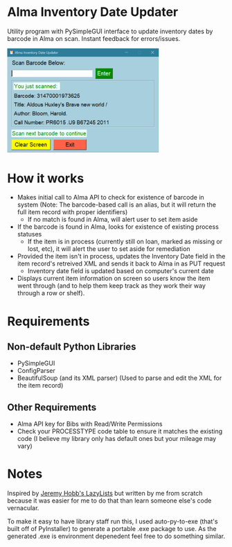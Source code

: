 # Alma Inventory Date Updater
Utility program with PySimpleGUI interface to update inventory dates by barcode in Alma on scan. Instant feedback for errors/issues.

<img src=https://github.com/LibraryNinja/alma_inventory_utility/blob/main/PSG_version/inventory_updater_screenshot.png width="350">

# How it works
- Makes initial call to Alma API to check for existence of barcode in system (Note: The barcode-based call is an alias, but it will return the full item record with proper identifiers)
  - If no match is found in Alma, will alert user to set item aside
- If the barcode is found in Alma, looks for existence of existing process statuses
  - If the item is in process (currently still on loan, marked as missing or lost, etc), it will alert the user to set aside for remediation
- Provided the item isn't in process, updates the Inventory Date field in the item record's retreived XML and sends it back to Alma in as PUT request
  - Inventory date field is updated based on computer's current date
- Displays current item information on screen so users know the item went through (and to help them keep track as they work their way through a row or shelf).

# Requirements
## Non-default Python Libraries
- PySimpleGUI
- ConfigParser
- BeautifulSoup (and its XML parser) (Used to parse and edit the XML for the item record)

## Other Requirements
- Alma API key for Bibs with Read/Write Permissions
- Check your PROCESSTYPE code table to ensure it matches the existing code (I believe my library only has default ones but your mileage may vary)

# Notes
Inspired by [Jeremy Hobb's LazyLists](https://github.com/MrJeremyHobbs/LazyLists/tree/master) but written by me from scratch because it was easier for me to do that than learn someone else's code vernacular.

To make it easy to have library staff run this, I used auto-py-to-exe (that's built off of PyInstaller) to generate a portable .exe package to use. As the generated .exe is environment depenedent feel free to do something similar.
